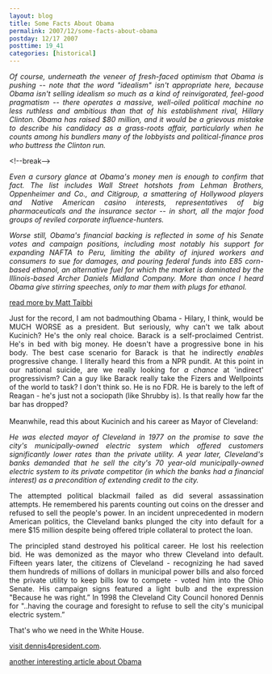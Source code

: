 ```yaml
---
layout: blog
title: Some Facts About Obama
permalink: 2007/12/some-facts-about-obama
postday: 12/17 2007
posttime: 19_41
categories: [historical]
---
```


<p align="justify"><i>Of course, underneath the veneer of fresh-faced optimism that Obama is pushing -- note that the word "idealism" isn't appropriate here, because Obama isn't selling idealism so much as a kind of reinvigorated, feel-good pragmatism -- there operates a massive, well-oiled political machine no less ruthless and ambitious than that of his establishment rival, Hillary Clinton. Obama has raised $80 million, and it would be a grievous mistake to describe his candidacy as a grass-roots affair, particularly when he counts among his bundlers many of the lobbyists and political-finance pros who buttress the Clinton run.</i></p>
<p>&lt;!--break--><i><br />
<p align="justify">Even a cursory glance at Obama's money men is enough to confirm that fact. The list includes Wall Street hotshots from Lehman Brothers, Oppenheimer and Co., and Citigroup, a smattering of Hollywood players and Native American casino interests, representatives of big pharmaceuticals and the insurance sector -- in short, all the major food groups of reviled corporate influence-hunters.</p>
<p align="justify">
Worse still, Obama's financial backing is reflected in some of his Senate votes and campaign positions, including most notably his support for expanding NAFTA to Peru, limiting the ability of injured workers and consumers to sue for damages, and pouring federal funds into E85 corn-based ethanol, an alternative fuel for which the market is dominated by the Illinois-based Archer Daniels Midland Company. More than once I heard Obama give stirring speeches, only to mar them with plugs for ethanol. </p></i></p>
<p><a href="http://smirkingchimp.com/thread/11604">read more by Matt Taibbi</a><br /></p>
<p align="justify">
Just for the record, I am not badmouthing Obama - Hilary, I think, would be MUCH WORSE as a president. But seriously, why can't we talk about Kucinich? He's the only real choice. Barack is a self-proclaimed Centrist. He's in bed with big money. He doesn't have a progressive bone in his body. The best case scenario for Barack is that he indirectly <i>enables</i> progressive change. I literally heard this from a NPR pundit. At this point in our national suicide, are we really looking for <i>a chance</i> at 'indirect' progressivism? Can a guy like Barack really take the Fizers and Wellpoints of the world to task? I don't think so. He is no FDR. He is barely to the left of Reagan - he's just not a sociopath (like Shrubby is). Is that really how far the bar has dropped?<br /><br />
Meanwhile, read this about Kucinich and his career as Mayor of Cleveland:</p>
<p align="justify">
<i>He was elected mayor of Cleveland in 1977 on the promise to save the city's municipally-owned electric system which offered customers significantly lower rates than the private utility.   A year later, Cleveland's banks demanded that he sell the city's 70 year-old municipally-owned electric system to its private competitor (in which the banks had a financial interest) as a precondition of extending credit to the city.</i></p>
<p align="justify">
The attempted political blackmail failed as did several assassination attempts.  He remembered his parents counting out coins on the dresser and refused to sell the people's power.  In an incident unprecedented in modern American politics, the Cleveland banks plunged the city into default for a mere $15 million despite being offered triple collateral to protect the loan.</p>
<p align="justify">
The principled stand destroyed his political career.   He lost his reelection bid.  He was demonized as the mayor who threw Cleveland into default.  Fifteen years later, the citizens of Cleveland - recognizing  he had saved them hundreds of millions of dollars in municipal power bills and also forced the private utility to keep bills low to compete - voted him into the Ohio Senate.   His campaign signs featured  a light bulb and the expression "Because he was right.”  In 1998 the Cleveland City Council honored Dennis for "..having the courage and foresight to refuse to sell the city's municipal electric system.” </p>
<p>That's who we need in the White House.</p>
<p><a href="http://www.dennis4president.com/">visit dennis4president.com</a>.</p>
<p><a href="http://www.amconmag.com/2007/2007_12_03/cover.html">another interesting article about Obama</a></p>
